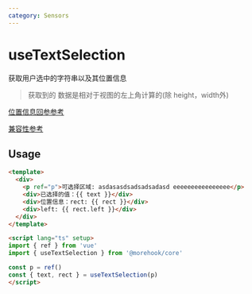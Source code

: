 ```yaml
---
category: Sensors
---
```


# useTextSelection

获取用户选中的字符串以及其位置信息

> 获取到的 数据是相对于视图的左上角计算的(除 height，width外)

[位置信息回参参考](https://developer.mozilla.org/zh-CN/docs/Web/API/Element/getBoundingClientRect)

[兼容性参考](https://developer.mozilla.org/zh-CN/docs/Web/API/Window/getSelection)


## Usage

```html
<template>
  <div>
    <p ref="p">可选择区域: asdasasdsadsadsadasd eeeeeeeeeeeeeeee</p>
    <div>已选择的值：{{ text }}</div>
    <div>位置信息：rect: {{ rect }}</div>
    <div>left: {{ rect.left }}</div>
  </div>
</template>

<script lang="ts" setup>
import { ref } from 'vue'
import { useTextSelection } from '@morehook/core'

const p = ref()
const { text, rect } = useTextSelection(p)
</script>
```